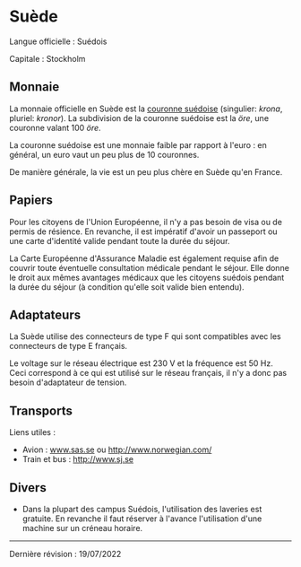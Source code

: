 # Suède

Langue officielle : Suédois

Capitale : Stockholm

## Monnaie

La monnaie officielle en Suède est la [couronne suédoise](https://fr.wikipedia.org/wiki/Couronne_su%C3%A9doise) (singulier: *krona*, pluriel: *kronor*). La subdivision de la couronne suédoise est la *öre*, une couronne valant 100 *öre*.

La couronne suédoise est une monnaie faible par rapport à l'euro : en général, un euro vaut un peu plus de 10 couronnes.

De manière générale, la vie est un peu plus chère en Suède qu'en France.

## Papiers

Pour les citoyens de l'Union Européenne, il n'y a pas besoin de visa ou de permis de résience. En revanche, il est impératif d'avoir un passeport ou une carte d'identité valide pendant toute la durée du séjour.

La Carte Européenne d'Assurance Maladie est également requise afin de couvrir toute éventuelle consultation médicale pendant le séjour. Elle donne le droit aux mêmes avantages médicaux que les citoyens suédois pendant la durée du séjour (à condition qu'elle soit valide bien entendu).

## Adaptateurs

La Suède utilise des connecteurs de type F qui sont compatibles avec les connecteurs de type E français.

Le voltage sur le réseau électrique est 230 V et la fréquence est 50 Hz. Ceci correspond à ce qui est utilisé sur le réseau français, il n'y a donc pas besoin d'adaptateur de tension.

## Transports

Liens utiles :

- Avion :  www.sas.se ou http://www.norwegian.com/
- Train et bus : http://www.sj.se

## Divers

- Dans la plupart des campus Suédois, l'utilisation des laveries est gratuite. En revanche il faut réserver à l'avance l'utilisation d'une machine sur un créneau horaire.

------

Dernière révision : 19/07/2022

